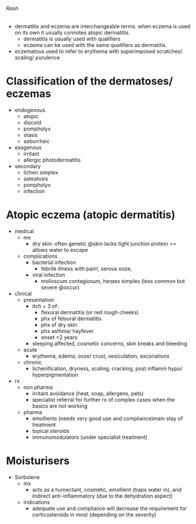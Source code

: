 ###### Rash
- dermatitis and eczema are interchangeable terms. when eczema is used on its own it usually connotes atopic dermatitis. 
    + dermatitis is usually used with qualifiers
    + eczema can be used with the same qualifiers as dermatitis. 
- eczematous used to refer to erythema with superimposed scratches/ scaling/ purulence

# Classification of the dermatoses/ eczemas
- endogenous
    + atopic
    + discoid
    + pompholyx
    + stasis
    + seborrheic
- exogenous
    + irritant
    + allergic photodermatitis
- secondary
    + lichen simplex
    + asteatosis
    + pompholyx
    + infection

# Atopic eczema (atopic dermatitis)
- medical
    + mx
        * dry skin: often genetic @skin lacks tight junction protein == allows water to escape
    + complications
        * bacterial infection
            - febrile illness with pain!, serous ooze, 
        * viral infection
            - molloscum contagiosum, herpes simplex (less common but severe @occur)
- clinical
    + presentation
        * itch + 3 of:
            - flexural dermatitis (or red rough cheeks)
            - phx of felxural dermatitis
            - phx of dry skin
            - phx asthma/ hayfever
            - onset <2 years
        * sleeping affected, cosmetic concerns, skin breaks and bleeding
    + acute
        * erythema, edema, ooze/ crust, vesiculation, excoriations 
    + chronic
        * lichenification, dryness, scaling, cracking, post inflamm hypo/ hyperpigmentation
- rx
    + non pharma
        * irritant avoidance (heat, soap, allergens, pets)
        * specialist referral for further rx of complex cases when the basics are not working
    + pharma
        * emollients (needs very good use and compliance)main stay of treatment
        * topical steroids
        * immunomodulators (under specialist treatment)



# Moisturisers
- Sorbolene
    + mx
        * acts as a humectant, cosmetic, emollient (traps water in), and indirect anti-inflammatory (due to the dehydration aspect)
    + indications
        * adequate use and compliance will decrease the requirement for corticosteroids in most (depending on the severity)
